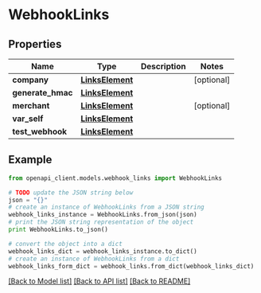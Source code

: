 # WebhookLinks


## Properties
Name | Type | Description | Notes
------------ | ------------- | ------------- | -------------
**company** | [**LinksElement**](LinksElement.md) |  | [optional] 
**generate_hmac** | [**LinksElement**](LinksElement.md) |  | 
**merchant** | [**LinksElement**](LinksElement.md) |  | [optional] 
**var_self** | [**LinksElement**](LinksElement.md) |  | 
**test_webhook** | [**LinksElement**](LinksElement.md) |  | 

## Example

```python
from openapi_client.models.webhook_links import WebhookLinks

# TODO update the JSON string below
json = "{}"
# create an instance of WebhookLinks from a JSON string
webhook_links_instance = WebhookLinks.from_json(json)
# print the JSON string representation of the object
print WebhookLinks.to_json()

# convert the object into a dict
webhook_links_dict = webhook_links_instance.to_dict()
# create an instance of WebhookLinks from a dict
webhook_links_form_dict = webhook_links.from_dict(webhook_links_dict)
```
[[Back to Model list]](../README.md#documentation-for-models) [[Back to API list]](../README.md#documentation-for-api-endpoints) [[Back to README]](../README.md)


